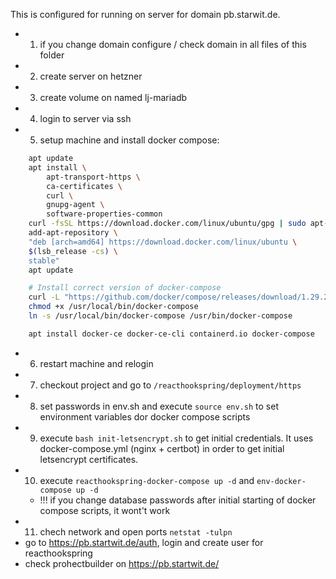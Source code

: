 This is configured for running on server for domain pb.starwit.de.

* 1. if you change domain configure / check domain in all files of this folder
* 2. create server on hetzner
* 3. create volume on named lj-mariadb
* 4. login to server via ssh
* 5. setup machine and install docker compose:

```bash
    apt update
    apt install \
        apt-transport-https \
        ca-certificates \
        curl \
        gnupg-agent \
        software-properties-common
    curl -fsSL https://download.docker.com/linux/ubuntu/gpg | sudo apt-key add -
    add-apt-repository \
    "deb [arch=amd64] https://download.docker.com/linux/ubuntu \
    $(lsb_release -cs) \
    stable"
    apt update

    # Install correct version of docker-compose
    curl -L "https://github.com/docker/compose/releases/download/1.29.2/docker-compose-$(uname -s)-$(uname -m)" -o /usr/local/bin/docker-compose
    chmod +x /usr/local/bin/docker-compose
    ln -s /usr/local/bin/docker-compose /usr/bin/docker-compose

    apt install docker-ce docker-ce-cli containerd.io docker-compose
```
* 6. restart machine and relogin
* 7. checkout project and go to `/reacthookspring/deployment/https`
* 8. set passwords in env.sh and execute `source env.sh` to set environment variables dor docker compose scripts
* 9. execute `bash init-letsencrypt.sh` to get initial credentials. It uses docker-compose.yml (nginx + certbot) in order to get initial letsencrypt certificates.
* 10. execute `reacthookspring-docker-compose up -d` and `env-docker-compose up -d`
   * !!! if you change database passwords after initial starting of docker compose scripts, it wont't work
* 11. chech network and open ports `netstat -tulpn`
* go to https://pb.startwit.de/auth, login and create user for reacthookspring
* check prohectbuilder on https://pb.startwit.de/
